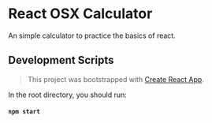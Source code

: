 # React OSX Calculator
An simple calculator to practice the basics of react.

## Development Scripts
> This project was bootstrapped with [Create React App](https://github.com/facebookincubator/create-react-app).

In the root directory, you should run:
#### `npm start`